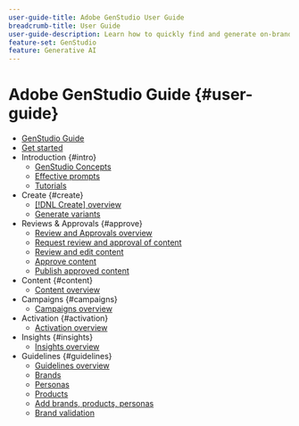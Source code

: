 ```yaml
---
user-guide-title: Adobe GenStudio User Guide
breadcrumb-title: User Guide
user-guide-description: Learn how to quickly find and generate on-brand assets, create variations, and optimize experiences based on real-time content performance insights.
feature-set: GenStudio
feature: Generative AI
---
```


# Adobe GenStudio Guide {#user-guide}

+ [GenStudio Guide](home.md)
+ [Get started](/help/user-guide/get-started.md)
+ Introduction {#intro}
    + [GenStudio Concepts](concepts.md)
    + [Effective prompts](effective-prompts.md)
    + [Tutorials](https://experienceleague.adobe.com/docs/genstudio/learning/tutorials.html)
+ Create {#create}
    + [[!DNL Create] overview](create/overview.md)
    + [Generate variants](create/generate-variants.md)
+ Reviews & Approvals {#approve}
    + [Review and Approvals overview](approvals/overview.md)
    + [Request review and approval of content](approvals/request-review.md)
    + [Review and edit content](approvals/review-and-edit.md)
    + [Approve content](approvals/approve-content.md)
    + [Publish approved content](approvals/publish-content.md)
+ Content {#content}
    + [Content overview](content/overview.md)
+ Campaigns {#campaigns}
    + [Campaigns overview](campaigns/overview.md)
+ Activation {#activation}
    + [Activation overview](activation/overview.md)      
+ Insights {#insights}
    + [Insights overview](insights/overview.md)
+ Guidelines {#guidelines}
    + [Guidelines overview](guidelines/overview.md)
    + [Brands](guidelines/brands.md)
    + [Personas](guidelines/personas.md)
    + [Products](guidelines/products.md)
    + [Add brands, products, personas](guidelines/add-guidelines.md)
    + [Brand validation](guidelines/brand-validation.md)
